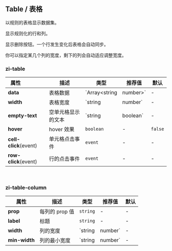## Table / 表格

以规则的表格显示数据集。

<ex-code name="ex-table-basic">

显示规则化的行和列。

</ex-code>

<ex-code name="ex-table-delete">

显示删除按钮。一个行发生变化后表格会自动同步。

</ex-code>

<ex-code name="ex-table-width">

你可以指定某几个列的宽度，剩下的列会自动适应调整宽度。

</ex-code>

<ex-footer edit-link="https://github.com/geist-org/vue/edit/master/docs/en-us/components/table.md">

<h3>zi-table</h3>

| 属性&nbsp;&nbsp;&nbsp;&nbsp;&nbsp;&nbsp;&nbsp;&nbsp;&nbsp;&nbsp;&nbsp;&nbsp;&nbsp;&nbsp;&nbsp; | 描述               | 类型                     | 推荐值 | 默认    |
| ---------------------------------------------------------------------------------------------- | ------------------ | ------------------------ | ------ | ------- |
| **data**                                                                                       | 表格数据           | `Array<string | number>` | -      | `[]`    |
| **width**                                                                                      | 表格宽度           | `string | number`        | -      | -       |
| **empty-text**                                                                                 | 空单元格显示的文本 | `string | boolean`       | -      | `false` |
| **hover**                                                                                      | hover 效果         | `boolean`                | -      | `false` |
| **cell-click**(event)                                                                          | 单元格点击事件     | `event`                  | -      | -       |
| **row-click**(event)                                                                           | 行的点击事件       | `event`                  | -      | -       |

<br/>
<h3>zi-table-column</h3>

| 属性          | 描述           | 类型              | 推荐值 | 默认 |
| ------------- | -------------- | ----------------- | ------ | ---- |
| **prop**      | 每列的 prop 值 | `string`          | -      | -    |
| **label**     | 标题           | `string`          | -      | -    |
| **width**     | 列的宽度       | `string | number` | -      | -    |
| **min-width** | 列的最小宽度   | `string | number` | -      | -    |

</ex-footer>

